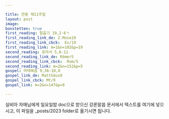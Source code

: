 ```yaml
---

title: 연중 제11주일
layout: post 
image: 
bonstetten: true
first_reading: 탈출기 19,2-6ㄱ
first_reading_link_de: 2.Mose19
first_reading_link_cbck:  Ex/19
first_reading_link: m=1&n=102&p=19
second_reading: 로마서 5,6-11
second_reading_link_de: Römer5
second_reading_link_cbck:  Rom/5
second_reading_link: m=2&n=152&p=5
gospel: 마태복음 9,36-10,8
gospel_link_de: Matthäus9
gospel_link_cbck: Mt/9
gospel_link: m=2&n=147&p=9 

---
```



실비아 자매님에게 일요일밤 doc으로 받으신
강론말씀 문서에서
텍스트를 여기에 넣으시고,
이 파일을 _posts/2023 folder로 옮기시면 됩니다.
